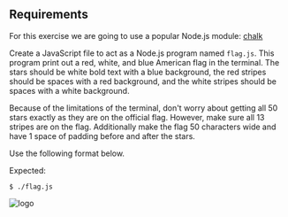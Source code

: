 ## Requirements
For this exercise we are going to use a popular Node.js module: [chalk](https://www.npmjs.com/package/chalk)

Create a JavaScript file to act as a Node.js program named `flag.js`. This program print out a red, white, and blue American flag in the terminal. The stars should be white bold text with a blue background, the red stripes should be spaces with a red background, and the white stripes should be spaces with a white background.

Because of the limitations of the terminal, don't worry about getting all 50 stars exactly as they are on the official flag. However, make sure all 13 stripes are on the flag. Additionally make the flag 50 characters wide and have 1 space of padding before and after the stars.

Use the following format below.

Expected:

`$ ./flag.js`

![logo](https://camo.githubusercontent.com/e58df4f4e831626c5f86a76024fadcdd1de26e6a/687474703a2f2f692e696d6775722e636f6d2f444f4d787258552e706e67)
